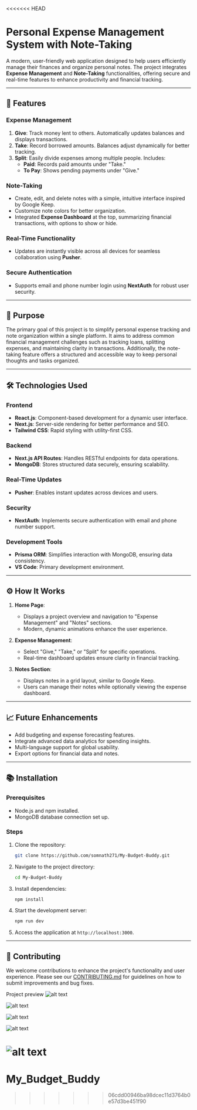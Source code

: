 <<<<<<< HEAD
# Personal Expense Management System with Note-Taking

A modern, user-friendly web application designed to help users efficiently manage their finances and organize personal notes. The project integrates **Expense Management** and **Note-Taking** functionalities, offering secure and real-time features to enhance productivity and financial tracking.

---

## 🌟 Features

### Expense Management

1. **Give**: Track money lent to others. Automatically updates balances and displays transactions.
2. **Take**: Record borrowed amounts. Balances adjust dynamically for better tracking.
3. **Split**: Easily divide expenses among multiple people. Includes:
   - **Paid**: Records paid amounts under "Take."
   - **To Pay**: Shows pending payments under "Give."

### Note-Taking

- Create, edit, and delete notes with a simple, intuitive interface inspired by Google Keep.
- Customize note colors for better organization.
- Integrated **Expense Dashboard** at the top, summarizing financial transactions, with options to show or hide.

### Real-Time Functionality

- Updates are instantly visible across all devices for seamless collaboration using **Pusher**.

### Secure Authentication

- Supports email and phone number login using **NextAuth** for robust user security.

---

## 🎯 Purpose

The primary goal of this project is to simplify personal expense tracking and note organization within a single platform. It aims to address common financial management challenges such as tracking loans, splitting expenses, and maintaining clarity in transactions. Additionally, the note-taking feature offers a structured and accessible way to keep personal thoughts and tasks organized.

---

## 🛠️ Technologies Used

### Frontend

- **React.js**: Component-based development for a dynamic user interface.
- **Next.js**: Server-side rendering for better performance and SEO.
- **Tailwind CSS**: Rapid styling with utility-first CSS.

### Backend

- **Next.js API Routes**: Handles RESTful endpoints for data operations.
- **MongoDB**: Stores structured data securely, ensuring scalability.

### Real-Time Updates

- **Pusher**: Enables instant updates across devices and users.

### Security

- **NextAuth**: Implements secure authentication with email and phone number support.

### Development Tools

- **Prisma ORM**: Simplifies interaction with MongoDB, ensuring data consistency.
- **VS Code**: Primary development environment.

---

## ⚙️ How It Works

1. **Home Page**:

   - Displays a project overview and navigation to "Expense Management" and "Notes" sections.
   - Modern, dynamic animations enhance the user experience.

2. **Expense Management**:

   - Select "Give," "Take," or "Split" for specific operations.
   - Real-time dashboard updates ensure clarity in financial tracking.

3. **Notes Section**:
   - Displays notes in a grid layout, similar to Google Keep.
   - Users can manage their notes while optionally viewing the expense dashboard.

---

## 📈 Future Enhancements

- Add budgeting and expense forecasting features.
- Integrate advanced data analytics for spending insights.
- Multi-language support for global usability.
- Export options for financial data and notes.

---

## 📚 Installation

### Prerequisites

- Node.js and npm installed.
- MongoDB database connection set up.

### Steps

1. Clone the repository:
   ```bash
   git clone https://github.com/somnath271/My-Budget-Buddy.git
   ```
2. Navigate to the project directory:
   ```bash
   cd My-Budget-Buddy
   ```
3. Install dependencies:

   ```bash
   npm install
   ```

4. Start the development server:
   ```bash
   npm run dev
   ```
5. Access the application at `http://localhost:3000`.

---

## 🤝 Contributing

We welcome contributions to enhance the project's functionality and user experience. Please see our [CONTRIBUTING.md](CONTRIBUTING.md) for guidelines on how to submit improvements and bug fixes.

Project preview
![alt text](image.png)

![alt text](image2.jpeg)

![alt text](image3.jpeg)

![alt text](image4.jpeg)

![alt text](image5.jpeg)
=======
# My_Budget_Buddy
>>>>>>> 06cdd00946ba98dcec11d3764b0e57d3be451f90
